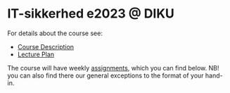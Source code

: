 # IT-sikkerhed e2023 @ DIKU

For details about the course see:
  * [Course Description](coursedescription2023.md)
  * [Lecture Plan](lectureplan203.md)

The course will have weekly [assignments](assignments/), which you can find below. NB! you can also find there our general exceptions to the format of your hand-in.
